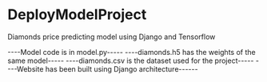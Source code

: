 # DeployModelProject
Diamonds price predicting model using Django and Tensorflow

----Model code is in model.py-----
----diamonds.h5 has the weights of the same model-----
----diamonds.csv is the dataset used for the project-----
----Website has been built using Django architecture------

